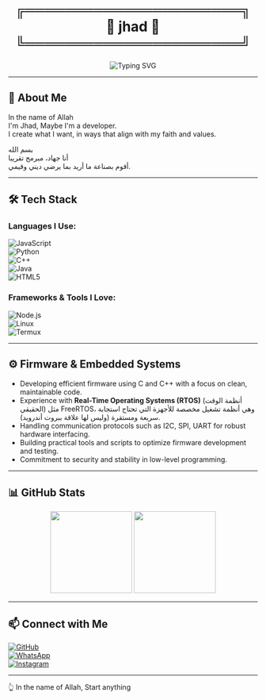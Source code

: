 <!-- Fancy Name Frame -->
<h1 align="center">
  ╔══════════════════════╗<br>
  🖤 jhad 🖤<br>
  ╚══════════════════════╝
</h1>

<!-- Typing Banner -->
<p align="center">
  <img src="https://readme-typing-svg.herokuapp.com?font=Fira+Code&size=26&duration=3000&pause=1000&color=00C2FF&center=true&vCenter=true&width=700&lines=Peace+be+upon+you;Bismillah%2C+I'm+Jhad;Creating+what+I+want+while+pleasing+my+Lord" alt="Typing SVG" />
</p>

---

## 🌿 About Me

In the name of Allah  
I'm Jhad, Maybe I'm a developer.  
I create what I want, in ways that align with my faith and values.

بسم الله  
أنا جهاد، مبرمج تقريبا  
أقوم بصناعة ما أريد بما يرضي ديني وقيمي.

---

## 🛠 Tech Stack

### Languages I Use:

![JavaScript](https://img.shields.io/badge/JavaScript-323330?style=flat&logo=javascript)  
![Python](https://img.shields.io/badge/Python-14354C?style=flat&logo=python)  
![C++](https://img.shields.io/badge/C++-00599C?style=flat&logo=cplusplus)  
![Java](https://img.shields.io/badge/Java-007396?style=flat&logo=java)  
![HTML5](https://img.shields.io/badge/HTML5-E34F26?style=flat&logo=html5)  

### Frameworks & Tools I Love:

![Node.js](https://img.shields.io/badge/Node.js-43853D?style=flat&logo=node.js)  
![Linux](https://img.shields.io/badge/Linux-FCC624?style=flat&logo=linux)  
![Termux](https://img.shields.io/badge/Termux-000000?style=flat&logo=terminal)  

---

## ⚙️ Firmware & Embedded Systems

- Developing efficient firmware using C and C++ with a focus on clean, maintainable code.  
- Experience with **Real-Time Operating Systems (RTOS)** (أنظمة الوقت الحقيقي) مثل FreeRTOS، وهي أنظمة تشغيل مخصصة للأجهزة التي تحتاج استجابة سريعة ومستقرة (وليس لها علاقة ببروت أندرويد).  
- Handling communication protocols such as I2C, SPI, UART for robust hardware interfacing.  
- Building practical tools and scripts to optimize firmware development and testing.  
- Commitment to security and stability in low-level programming.  

---

## 📊 GitHub Stats

<p align="center">
  <img src="https://github-readme-stats.vercel.app/api?username=Jhad00&show_icons=true&theme=tokyonight" height="165"/>
  <img src="https://github-readme-stats.vercel.app/api/top-langs/?username=Jhad00&layout=compact&theme=tokyonight" height="165"/>
</p>

---

## 📫 Connect with Me

[![GitHub](https://img.shields.io/badge/GitHub-Jhad00-black?style=flat&logo=github)](https://github.com/Jhad00)  
[![WhatsApp](https://img.shields.io/badge/WhatsApp-%2B963953391651-green?style=flat&logo=whatsapp)](https://wa.me/963953391651)  
[![Instagram](https://img.shields.io/badge/Instagram-@jhad_34-E4405F?style=flat&logo=instagram)](https://instagram.com/jhad_34)

---

👆 In the name of Allah, Start anything

